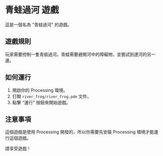 # 青蛙過河 遊戲

這是一個名為 "青蛙過河" 的遊戲。

## 遊戲規則

玩家需要控制一隻青蛙過河。青蛙需要避開河中的障礙物，並嘗試到達河的另一邊。

## 如何運行

1. 開啟你的 Processing 環境。
2. 打開 `river_frog/river_frog.pde` 文件。
3. 點擊 "運行" 按鈕來開始遊戲。

## 注意事項

這個遊戲是使用 Processing 開發的，所以你需要先安裝 Processing 環境才能運行這個遊戲。

請享受遊戲！

